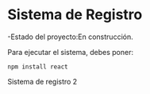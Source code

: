 <h1>Sistema de Registro</h1>

-Estado del proyecto:En construcción.

Para ejecutar el sistema, debes poner:
 
```npm install react```

Sistema de registro 2
